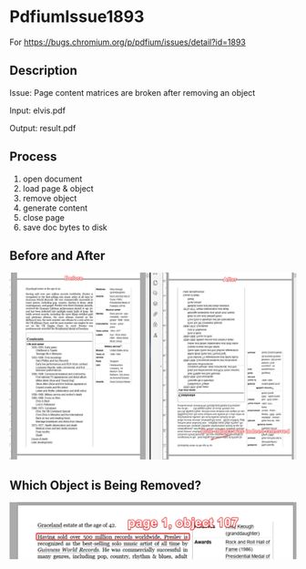 # PdfiumIssue1893
For https://bugs.chromium.org/p/pdfium/issues/detail?id=1893

## Description
Issue: Page content matrices are broken after removing an object

Input: elvis.pdf

Output: result.pdf

## Process
1. open document
2. load page & object
3. remove object
4. generate content
5. close page
6. save doc bytes to disk

## Before and After
![screenshot of before and after](https://github.com/iron-software/PdfiumIssue1893/blob/main/Before%20and%20After.png?raw=true)

## Which Object is Being Removed?
![screenshot of removed object](https://github.com/iron-software/PdfiumIssue1893/blob/main/Which%20Object%20is%20Removed.png?raw=true)
